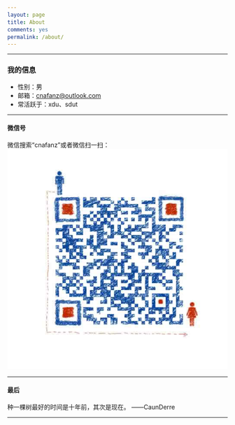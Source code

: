 ```yaml
---
layout: page
title: About
comments: yes
permalink: /about/
---  
```



---
### 我的信息

- 性别：男
- 邮箱：cnafanz@outlook.com
- 常活跃于：xdu、sdut

---

#### 微信号

微信搜索“cnafanz”或者微信扫一扫：
![](/images/weixin.png)

---

#### 最后

种一棵树最好的时间是十年前，其次是现在。 ——CaunDerre  

---  
